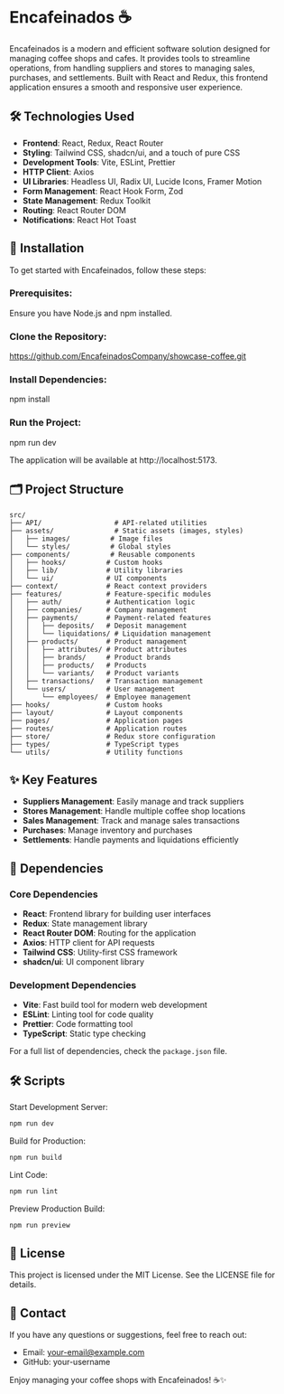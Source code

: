 # Encafeinados ☕

Encafeinados is a modern and efficient software solution designed for managing
coffee shops and cafes. It provides tools to streamline operations, from handling suppliers
and stores to managing sales, purchases, and settlements. Built with React and Redux, this frontend
application ensures a smooth and responsive user experience.

## 🛠️ Technologies Used

* **Frontend**: React, Redux, React Router
* **Styling**: Tailwind CSS, shadcn/ui, and a touch of pure CSS
* **Development Tools**: Vite, ESLint, Prettier
* **HTTP Client**: Axios
* **UI Libraries**: Headless UI, Radix UI, Lucide Icons, Framer Motion
* **Form Management**: React Hook Form, Zod
* **State Management**: Redux Toolkit
* **Routing**: React Router DOM
* **Notifications**: React Hot Toast

## 🚀 Installation

To get started with Encafeinados, follow these steps:

### Prerequisites:

Ensure you have Node.js and npm installed.

### Clone the Repository:

https://github.com/EncafeinadosCompany/showcase-coffee.git

### Install Dependencies:


npm install


### Run the Project:

npm run dev


The application will be available at http://localhost:5173.

## 🗂️ Project Structure

```
src/
├── API/                  # API-related utilities
├── assets/               # Static assets (images, styles)
│   ├── images/          # Image files
│   └── styles/          # Global styles
├── components/          # Reusable components
│   ├── hooks/          # Custom hooks
│   ├── lib/            # Utility libraries
│   └── ui/             # UI components
├── context/            # React context providers
├── features/           # Feature-specific modules
│   ├── auth/           # Authentication logic
│   ├── companies/      # Company management
│   ├── payments/       # Payment-related features
│   │   ├── deposits/   # Deposit management
│   │   └── liquidations/ # Liquidation management
│   ├── products/       # Product management
│   │   ├── attributes/ # Product attributes
│   │   ├── brands/     # Product brands
│   │   ├── products/   # Products
│   │   └── variants/   # Product variants
│   ├── transactions/   # Transaction management
│   └── users/          # User management
│       └── employees/  # Employee management
├── hooks/              # Custom hooks
├── layout/             # Layout components
├── pages/              # Application pages
├── routes/             # Application routes
├── store/              # Redux store configuration
├── types/              # TypeScript types
└── utils/              # Utility functions
```

## ✨ Key Features

* **Suppliers Management**: Easily manage and track suppliers
* **Stores Management**: Handle multiple coffee shop locations
* **Sales Management**: Track and manage sales transactions
* **Purchases**: Manage inventory and purchases
* **Settlements**: Handle payments and liquidations efficiently

## 🧩 Dependencies

### Core Dependencies

* **React**: Frontend library for building user interfaces
* **Redux**: State management library
* **React Router DOM**: Routing for the application
* **Axios**: HTTP client for API requests
* **Tailwind CSS**: Utility-first CSS framework
* **shadcn/ui**: UI component library

### Development Dependencies

* **Vite**: Fast build tool for modern web development
* **ESLint**: Linting tool for code quality
* **Prettier**: Code formatting tool
* **TypeScript**: Static type checking

For a full list of dependencies, check the `package.json` file.

## 🛠️ Scripts

Start Development Server:
```bash
npm run dev
```

Build for Production:
```bash
npm run build
```

Lint Code:
```bash
npm run lint
```

Preview Production Build:
```bash
npm run preview
```

## 📄 License

This project is licensed under the MIT License. See the LICENSE file for details.

## 📧 Contact

If you have any questions or suggestions, feel free to reach out:

* Email: your-email@example.com
* GitHub: your-username

Enjoy managing your coffee shops with Encafeinados! ☕✨